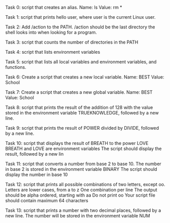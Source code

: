 Task 0: script that creates an alias.
	Name: ls
	Value: rm *

Task 1: script that prints hello user, where user is the current Linux user.

Task 2: Add /action to the PATH. /action should be the last directory the shell looks into when looking for a program.

Task 3: script that counts the number of directories in the PATH

Task 4: script that lists environment variables

Task 5: script that lists all local variables and environment variables, and functions.

Task 6: Create a script that creates a new local variable.
	Name: BEST
	Value: School

Task 7: Create a script that creates a new global variable.
	Name: BEST
	Value: School

Task 8: script that prints the result of the addition of 128 with the value stored in the environment variable TRUEKNOWLEDGE, followed by a new line.

Task 9: script that prints the result of POWER divided by DIVIDE, followed by a new line.

Task 10: script that displays the result of BREATH to the power LOVE
	BREATH and LOVE are environment variables
	The script should display the result, followed by a new lin

Task 11: script that converts a number from base 2 to base 10.
	The number in base 2 is stored in the environment variable BINARY
	The script should display the number in base 10

Task 12: script that prints all possible combinations of two letters, except oo.
	Letters are lower cases, from a to z
	One combination per line
	The output should be alpha ordered, starting with aa
	Do not print oo
	Your script file should contain maximum 64 characters

Task 13: script that prints a number with two decimal places, followed by a new line. The number will be stored in the environment variable NUM
